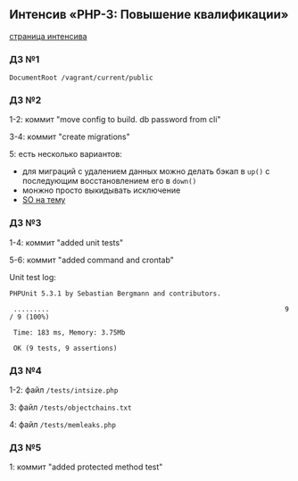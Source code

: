 ## Интенсив «PHP-3: Повышение квалификации»
[страница интенсива](http://pr-of-it.ru/sprints/10.html)
### Д3 №1
`DocumentRoot /vagrant/current/public`
### Д3 №2
1-2: коммит "move config to build. db password from cli"

3-4: коммит "create migrations"

5: есть несколько вариантов:
* для миграций с удалением данных можно делать бэкап в `up()`
с последующим восстановлением его в `down()`
* монжно просто выкидывать исключение
* [SO на тему](http://stackoverflow.com/questions/621257/rails-is-it-bad-to-have-an-irreversible-migration)

### Д3 №3
1-4: коммит "added unit tests"

5-6: коммит "added command and crontab"

Unit test log:
```
PHPUnit 5.3.1 by Sebastian Bergmann and contributors.

 .........                                                           9 / 9 (100%)

 Time: 183 ms, Memory: 3.75Mb

 OK (9 tests, 9 assertions)
```

### Д3 №4
1-2: файл `/tests/intsize.php`

3: файл `/tests/objectchains.txt`

4: файл `/tests/memleaks.php`

### Д3 №5
1: коммит "added protected method test"